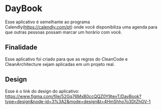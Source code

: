 # DayBook

Esse aplicativo é semelhante ao programa Calendly(https://calendly.com/pt) onde você disponibiliza uma agenda para que outras pessoas possam marcar um horário com você.

## Finalidade
Esse aplicativo foi criado para que as regras do CleanCode e CleanArchitecture sejam aplicadas em um projeto real.

## Design
Esse é o link do design do aplicativo: https://www.figma.com/file/52Gq76MxB0ccQQZ0Y9tevT/DayBook?type=design&node-id=3%3A2&mode=design&t=4HmShho7o3DtZhGV-1